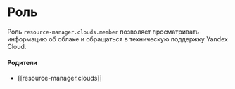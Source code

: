 # Роль

Роль `resource-manager.clouds.member` позволяет просматривать информацию об облаке и обращаться в техническую поддержку Yandex Cloud.


#### Родители

- [[resource-manager.clouds]]
